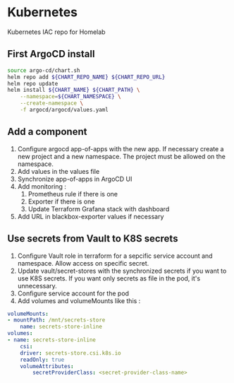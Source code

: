 # Kubernetes
Kubernetes IAC repo for Homelab

## First ArgoCD install


```bash
source argo-cd/chart.sh
helm repo add ${CHART_REPO_NAME} ${CHART_REPO_URL}
helm repo update
helm install ${CHART_NAME} ${CHART_PATH} \
    --namespace=${CHART_NAMESPACE} \
    --create-namespace \
    -f argocd/argocd/values.yaml
```

## Add a component

1. Configure argocd app-of-apps with the new app. If necessary create a new project and a new namespace. The project must be allowed on the namespace.
2. Add values in the values file
3. Synchronize app-of-apps in ArgoCD UI
4. Add monitoring :
   1. Prometheus rule if there is one
   2. Exporter if there is one
   3. Update Terraform Grafana stack with dashboard
5. Add URL in blackbox-exporter values if necessary

## Use secrets from Vault to K8S secrets

1. Configure Vault role in terraform for a sepcific service account and namespace. Allow access on specific secret.
2. Update vault/secret-stores with the synchronized secrets if you want to use K8S secrets. If you want only secrets as file in the pod, it's unnecessary.
3. Configure service account for the pod
4. Add volumes and volumeMounts like this :

```yaml
volumeMounts:
- mountPath: /mnt/secrets-store
    name: secrets-store-inline
volumes:
- name: secrets-store-inline
    csi:
    driver: secrets-store.csi.k8s.io
    readOnly: true
    volumeAttributes:
        secretProviderClass: <secret-provider-class-name>
```
